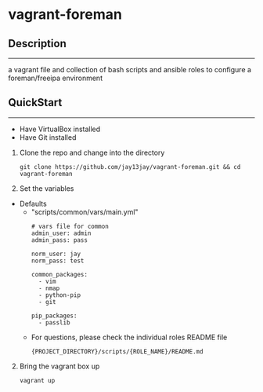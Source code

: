 # vagrant-foreman

## Description
_______

a vagrant file and collection of bash scripts and ansible roles to configure a foreman/freeipa environment


## QuickStart
_______
- Have VirtualBox installed
- Have Git installed

1) Clone the repo and change into the directory
    ```
    git clone https://github.com/jay13jay/vagrant-foreman.git && cd vagrant-foreman
    ```
2) Set the variables
  - Defaults
    - "scripts/common/vars/main.yml"
      ```
      # vars file for common
      admin_user: admin
      admin_pass: pass

      norm_user: jay
      norm_pass: test

      common_packages:
        - vim
        - nmap
        - python-pip
        - git

      pip_packages:
        - passlib
      ```
    - For questions, please check the individual roles README file
      ```
      {PROJECT_DIRECTORY}/scripts/{ROLE_NAME}/README.md
      ```

2) Bring the vagrant box up
    ```
    vagrant up
    ```

